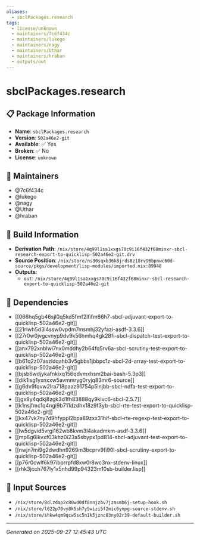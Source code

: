```yaml
---
aliases:
  - sbclPackages.research
tags:
  - license/unknown
  - maintainers/7c6f434c
  - maintainers/lukego
  - maintainers/nagy
  - maintainers/Uthar
  - maintainers/hraban
  - outputs/out
---
```


# sbclPackages.research

## 📋 Package Information

- **Name**: `sbclPackages.research`
- **Version**: `502a46e2-git`
- **Available**: ✅ Yes
- **Broken**: ✅ No
- **License**: `unknown`
## 👥 Maintainers

- @7c6f434c
- @lukego
- @nagy
- @Uthar
- @hraban


## 🔧 Build Information

- **Derivation Path**: `/nix/store/4q99l1sa1xxgs70c9i16f432f68minxr-sbcl-research-export-to-quicklisp-502a46e2-git.drv`
- **Source Position**: `/nix/store/ns30sqxb36k8jrds8z18rv96bpnwc60d-source/pkgs/development/lisp-modules/imported.nix:89948`
- **Outputs**:
  - `out`:  `/nix/store/4q99l1sa1xxgs70c9i16f432f68minxr-sbcl-research-export-to-quicklisp-502a46e2-git`

## 🔗 Dependencies

- [[066hq5gb46sjl0q5kd5fmf2lfifm66h7-sbcl-adjuvant-export-to-quicklisp-502a46e2-git]]
- [[21riwh5d3l4ssw0vpdm7msmhj32yfazi-asdf-3.3.6]]
- [[27r0w0jvgcvnyp9dv9k56hmhq4gk28fi-sbcl-dispatch-test-export-to-quicklisp-502a46e2-git]]
- [[anx792xnblwi7nx0mddhy2b64fq5rv6a-sbcl-scrutiny-test-export-to-quicklisp-502a46e2-git]]
- [[b61q2z07aszldqahb3v5gbbs1jbbpc1z-sbcl-2d-array-test-export-to-quicklisp-502a46e2-git]]
- [[bjsb6wdjykafnkixq156qdvmxhsm2bai-bash-5.3p3]]
- [[dik1isg1yxnxxw5avmmryg0ryjq83mr6-source]]
- [[g6dv9fqvw2lra718paaz91754p5lnjbb-sbcl-ndfa-test-export-to-quicklisp-502a46e2-git]]
- [[jgx9y4qdkj8zgk3d1fh83888qy9klvc6-sbcl-2.5.7]]
- [[k1nsjfmc1q4ngi9b711dzdhx18z9f3yb-sbcl-rte-test-export-to-quicklisp-502a46e2-git]]
- [[kx47vk7ny7d9hfyppl2bpa89zxx31hif-sbcl-rte-regexp-test-export-to-quicklisp-502a46e2-git]]
- [[lw5dgvid5vrgi162wb8kvm3l4akadmkm-asdf-3.3.6]]
- [[mp6g6ikvxf03khz0i23a5sbypx1pd814-sbcl-adjuvant-test-export-to-quicklisp-502a46e2-git]]
- [[nwjn7mi9g2dwdhn9269m3bcprv9fi90l-sbcl-scrutiny-export-to-quicklisp-502a46e2-git]]
- [[p76r0cwlf6k97ibprrpfd8xw0r8wc3nx-stdenv-linux]]
- [[rhk3jcch767ly1x5nhd99p94323m10sb-builder.lisp]]

## 📁 Input Sources

- `/nix/store/8dlzdap2c80wd0df8nnjzbv7jzmsmb6j-setup-hook.sh`
- `/nix/store/l622p70vy8k5sh7y5wizi5f2mic6ynpg-source-stdenv.sh`
- `/nix/store/shkw4qm9qcw5sc5n1k5jznc83ny02r39-default-builder.sh`

---
*Generated on 2025-09-27 12:45:43 UTC*
